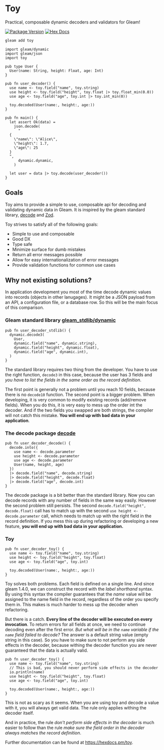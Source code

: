# Toy

Practical, composable dynamic decoders and validators for Gleam!

[![Package Version](https://img.shields.io/hexpm/v/toy)](https://hex.pm/packages/toy)
[![Hex Docs](https://img.shields.io/badge/hex-docs-ffaff3)](https://hexdocs.pm/toy/)

```sh
gleam add toy
```
```gleam
import gleam/dynamic
import gleam/json
import toy

pub type User {
  User(name: String, height: Float, age: Int)
}

pub fn user_decoder() {
  use name <- toy.field("name", toy.string)
  use height <- toy.field("height", toy.float |> toy.float_min(0.0))
  use age <- toy.field("age", toy.int |> toy.int_min(0))

  toy.decoded(User(name:, height:, age:))
}

pub fn main() {
  let assert Ok(data) =
    json.decode(
      "
  {
    \"name\": \"Alice\",
    \"height\": 1.7,
    \"age\": 25
  }
  ",
      dynamic.dynamic,
    )

  let user = data |> toy.decode(user_decoder())
}
```

## Goals

Toy aims to provide a simple to use, composable api for decoding and validating
dynamic data in Gleam. It is inspired by the gleam standard library,
[decode](https://hexdocs.pm/decode/) and [Zod](https://zod.dev/).

Toy strives to satisfy all of the following goals:
- Simple to use and composable
- Good DX
- Type safe
- Minimize surface for dumb mistakes
- Return all error messages possible
- Allow for easy internationalization of error messages
- Provide validation functions for common use cases

## Why not existing solutions?

In application development you most of the time decode dynamic values
into records (objects in other lanugages).
It might be a JSON payload from an API, a configuration file,
or a database row. So this will be the main focus of this comparison.

### Gleam standard library [gleam_stdlib/dynamic](https://hexdocs.pm/gleam_stdlib/gleam/dynamic.html)

```gleam
pub fn user_decoder_stdlib() {
  dynamic.decode3(
    User,
    dynamic.field("name", dynamic.string),
    dynamic.field("height", dynamic.float),
    dynamic.field("age", dynamic.int),
  )
}
```

The standard library requires two thing from the developer. You have to
use the right function, `decode3` in this case, because the user has 3 fields
and *you have to list the fields in the same order as the record definition*.

The first point is generally not a problem until you reach 10 fields, because
there is no `decode10` function. The second point is a bigger problem.
When developing, it is very common to modify existing records (add/remove fields).
When you do this, it is very easy to mess up the order int the decoder. And if the
two fields you swapped are both strings, the compiler will not catch this mistake.
**You will end up with bad data in your application**.

### The decode package [decode](https://hexdocs.pm/decode/)

```gleam
pub fn user_decoder_decode() {
  decode.into({
    use name <- decode.parameter
    use height <- decode.parameter
    use age <- decode.parameter
    User(name, height, age)
  })
  |> decode.field("name", decode.string)
  |> decode.field("height", decode.float)
  |> decode.field("age", decode.int)
}
```

The decode package is a bit better than the standard library. Now you can decode
records with any number of fields in the same way easily. However the second
problem still persists. The second `decode.field("height", decode.float)` call 
has to match up with the second `use height <- decode.parameter` call, which
needs to match up with the right field in the record definition. If you mess
this up during refactoring or developing a new feature, **you will end up with
bad data in your application.**

### Toy

```gleam
pub fn user_decoder_toy() {
  use name <- toy.field("name", toy.string)
  use height <- toy.field("height", toy.float)
  use age <- toy.field("age", toy.int)

  toy.decoded(User(name:, height:, age:))
}
```

Toy solves both problems. Each field is defined on a single line. And since
gleam 1.4.0, we can construct the record with the *label shorthand* syntax.
By using this syntax the compiler guarantees that the *name* value will be
assigned to the name field in the record, regardless of the order you specify
them in. This makes is much harder to mess up the decoder when refactoring.

But there is a catch. **Every line of the decoder will be executed on every
invocation**. To return errors for all fields at once, we need to continue
decoding even after the first error. *But what will be in the `name` variable
if the `name` field failed to decode?* The answer is a default string value
(empty string in this case). So you have to make sure to not perform any
side effects in the decoder, because withing the decoder function you are never
guaranteed that the data is actually valid.

```gleam
pub fn user_decoder_toy() {
  use name <- toy.field("name", toy.string)
  // This is bad, you should never perform side effects in the decoder
  io.println(name)
  use height <- toy.field("height", toy.float)
  use age <- toy.field("age", toy.int)

  toy.decoded(User(name:, height:, age:))
}
```

This is not as scary as it seems. When you are using toy and decode a value with
it, you will always get valid data. The rule only applies withing the decoder
itself.

And in practice, the rule *don't perform side effects in the decoder* is much
easier to follow than the rule *make sure the field order in the decoder always
matches the record definition*.

Further documentation can be found at <https://hexdocs.pm/toy>.

